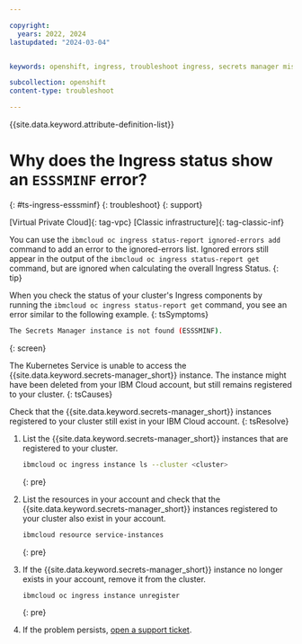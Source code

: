 ```yaml
---

copyright:
  years: 2022, 2024
lastupdated: "2024-03-04"


keywords: openshift, ingress, troubleshoot ingress, secrets manager missing, esssminf

subcollection: openshift
content-type: troubleshoot

---
```


{{site.data.keyword.attribute-definition-list}}



# Why does the Ingress status show an `ESSSMINF` error?
{: #ts-ingress-esssminf}
{: troubleshoot}
{: support}

[Virtual Private Cloud]{: tag-vpc} [Classic infrastructure]{: tag-classic-inf}

You can use the `ibmcloud oc ingress status-report ignored-errors add` command to add an error to the ignored-errors list. Ignored errors still appear in the output of the `ibmcloud oc ingress status-report get` command, but are ignored when calculating the overall Ingress Status.
{: tip}

When you check the status of your cluster's Ingress components by running the `ibmcloud oc ingress status-report get` command, you see an error similar to the following example.
{: tsSymptoms}

```sh
The Secrets Manager instance is not found (ESSSMINF).
```
{: screen}

The Kubernetes Service is unable to access the {{site.data.keyword.secrets-manager_short}} instance. The instance might have been deleted from your IBM Cloud account, but still remains registered to your cluster.
{: tsCauses}

Check that the {{site.data.keyword.secrets-manager_short}} instances registered to your cluster still exist in your IBM Cloud account. 
{: tsResolve}

1. List the {{site.data.keyword.secrets-manager_short}} instances that are registered to your cluster.
    ```sh
    ibmcloud oc ingress instance ls --cluster <cluster>
    ```
    {: pre}

2. List the resources in your account and check that the {{site.data.keyword.secrets-manager_short}} instances registered to your cluster also exist in your account. 
    ```sh
    ibmcloud resource service-instances
    ```
    {: pre}

3. If the {{site.data.keyword.secrets-manager_short}} instance no longer exists in your account, remove it from the cluster.
    ```sh
    ibmcloud oc ingress instance unregister
    ```
    {: pre}

4. If the problem persists, [open a support ticket](/docs/openshift?topic=openshift-get-help#help-support).




